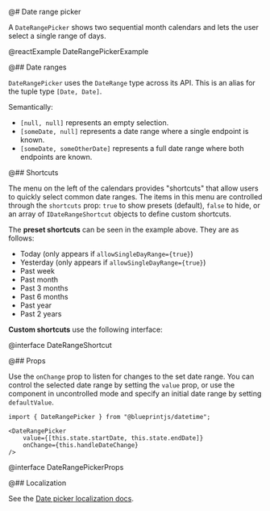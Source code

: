 @# Date range picker

A `DateRangePicker` shows two sequential month calendars and lets the user select a single range of
days.

@reactExample DateRangePickerExample

@## Date ranges

`DateRangePicker` uses the `DateRange` type across its API. This is an alias for
the tuple type `[Date, Date]`.

Semantically:
* `[null, null]` represents an empty selection.
* `[someDate, null]` represents a date range where a single endpoint is known.
* `[someDate, someOtherDate]` represents a full date range where both endpoints are known.

@## Shortcuts

The menu on the left of the calendars provides "shortcuts" that allow users to
quickly select common date ranges. The items in this menu are controlled through
the `shortcuts` prop: `true` to show presets (default), `false` to hide, or an
array of `IDateRangeShortcut` objects to define custom shortcuts.

The **preset shortcuts** can be seen in the example above. They are as follows:

- Today (only appears if `allowSingleDayRange={true}`)
- Yesterday (only appears if `allowSingleDayRange={true}`)
- Past week
- Past month
- Past 3 months
- Past 6 months
- Past year
- Past 2 years

**Custom shortcuts** use the following interface:

@interface DateRangeShortcut

@## Props

Use the `onChange` prop to listen for changes to the set date range. You can
control the selected date range by setting the `value` prop, or use the
component in uncontrolled mode and specify an initial date range by setting
`defaultValue`.

```tsx
import { DateRangePicker } from "@blueprintjs/datetime";

<DateRangePicker
    value={[this.state.startDate, this.state.endDate]}
    onChange={this.handleDateChange}
/>
```

@interface DateRangePickerProps

@## Localization

See the [Date picker localization docs](#datetime/datepicker.localization).
